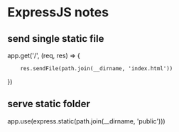 # ExpressJS notes

## send single static file
   app.get('/', (req, res) => {
   
        res.sendFile(path.join(__dirname, 'index.html'))
        
   })
   
## serve static folder
   app.use(express.static(path.join(__dirname, 'public')))

